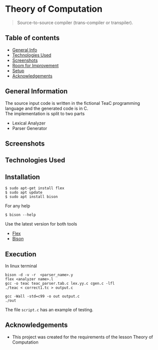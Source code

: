 # Theory of Computation
> Source-to-source compiler (trans-compiler or transpiler).
## Table of contents
* [General Info](#general-information)
* [Technologies Used](#technologies-used)
* [Screenshots](#screenshots)
* [Room for Improvement](#room-for-improvement)
* [Setup](#setup)
* [Acknowledgements](#acknowledgements)

## General Information
The source input code is written in the fictional TeaC programming language and the generated code
is in C. <br>
The implementation is split to two parts
* Lexical Analyzer
* Parser Generator


## Screenshots


## Technologies Used


## Installation
```
$ sudo apt-get install flex
$ sudo apt update
$ sudo apt install bison
```
For any help 
```
$ bison --help
```
Use the latest version for both tools <br>
* [Flex](https://github.com/westes/flex) 
* [Bison](https://github.com/akimd/bison)


## Execution
In linux terminal
```
bison -d -v -r  <parser_name>.y
flex <analyzer name>.l
gcc -o teac teac_parser.tab.c lex.yy.c cgen.c -lfl
./teac < correct1.tc > output.c

gcc -Wall -std=c99 -o out output.c
./out
```
The file `script.c` has an example of testing.

## Acknowledgements
- This project was created for the requirements of the lesson Theory of Computation

